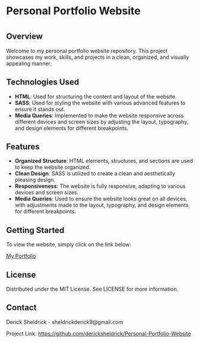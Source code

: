 <h1>Personal Portfolio Website<h1></h1>
<h2>Overview</h2>
<p>Welcome to my personal portfolio website repository. This project showcases my work, skills, and projects in a clean, organized, and visually appealing manner.</p>

<h2>Technologies Used</h2>
<ul>
  <li><strong>HTML</strong>: Used for structuring the content and layout of the website.</li>
  <li><strong>SASS</strong>: Used for styling the website with various advanced features to ensure it stands out.</li>
  <li><strong>Media Queries</strong>: Implemented to make the website responsive across different devices and screen sizes by adjusting the layout, typography, and design elements for different breakpoints.</li>
</ul>

<h2>Features</h2>
<ul>
  <li><strong>Organized Structure</strong>: HTML elements, structures, and sections are used to keep the website organized.</li>
  <li><strong>Clean Design</strong>: SASS is utilized to create a clean and aesthetically pleasing design.</li>
  <li><strong>Responsiveness</strong>: The website is fully responsive, adapting to various devices and screen sizes.</li>
  <li><strong>Media Queries</strong>: Used to ensure the website looks great on all devices, with adjustments made to the layout, typography, and design elements for different breakpoints.</li>
</ul>
<h2>Getting Started</h2>
To view the website, simply click on the link below:

<a href="" target= "_blank">My Portfolio</a>

<h2>License</h2>
Distributed under the MIT License. See LICENSE for more information.

<h2>Contact</h2>
Derick Sheldrick - sheldrickderick9@gmail.com

Project Link: https://github.com/dericksheldrick/Personal-Portfolio-Website

<p>
